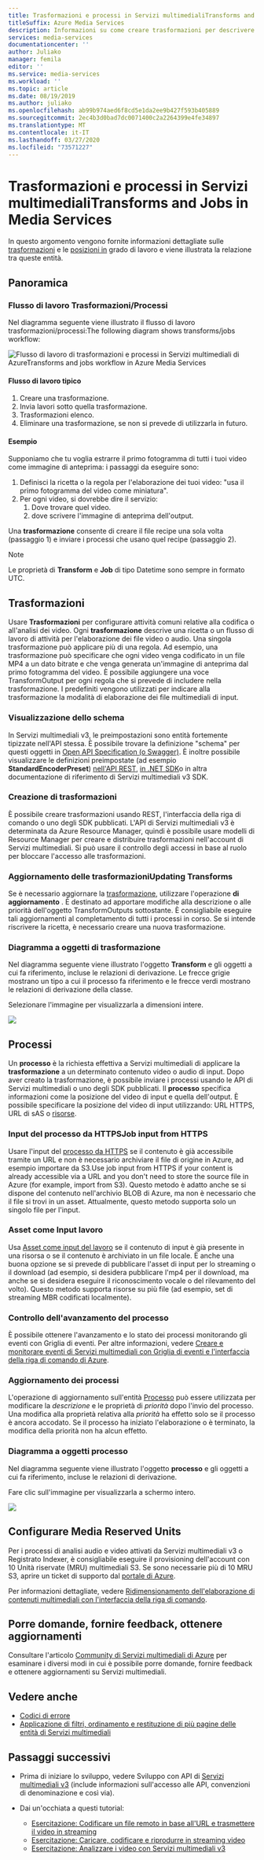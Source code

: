 ```yaml
---
title: Trasformazioni e processi in Servizi multimedialiTransforms and Jobs in Media Services
titleSuffix: Azure Media Services
description: Informazioni su come creare trasformazioni per descrivere le regole per l'elaborazione dei video in Servizi multimediali di Azure.Learn how to create a Transforms to describe the rules for processing your videos in Azure Media Services.
services: media-services
documentationcenter: ''
author: Juliako
manager: femila
editor: ''
ms.service: media-services
ms.workload: ''
ms.topic: article
ms.date: 08/19/2019
ms.author: juliako
ms.openlocfilehash: ab99b974aed6f8cd5e1da2ee9b427f593b405889
ms.sourcegitcommit: 2ec4b3d0bad7dc0071400c2a2264399e4fe34897
ms.translationtype: MT
ms.contentlocale: it-IT
ms.lasthandoff: 03/27/2020
ms.locfileid: "73571227"
---
```

# <a name="transforms-and-jobs-in-media-services"></a>Trasformazioni e processi in Servizi multimedialiTransforms and Jobs in Media Services

In questo argomento vengono fornite informazioni dettagliate sulle [trasformazioni](https://docs.microsoft.com/rest/api/media/transforms) e le [posizioni in](https://docs.microsoft.com/rest/api/media/jobs) grado di lavoro e viene illustrata la relazione tra queste entità.

## <a name="overview"></a>Panoramica

### <a name="transformsjobs-workflow"></a>Flusso di lavoro Trasformazioni/Processi

Nel diagramma seguente viene illustrato il flusso di lavoro trasformazioni/processi:The following diagram shows transforms/jobs workflow:

![Flusso di lavoro di trasformazioni e processi in Servizi multimediali di AzureTransforms and jobs workflow in Azure Media Services](./media/encoding/transforms-jobs.png)

#### <a name="typical-workflow"></a>Flusso di lavoro tipico

1. Creare una trasformazione.
2. Invia lavori sotto quella trasformazione.
3. Trasformazioni elenco.
4. Eliminare una trasformazione, se non si prevede di utilizzarla in futuro.

#### <a name="example"></a>Esempio

Supponiamo che tu voglia estrarre il primo fotogramma di tutti i tuoi video come immagine di anteprima: i passaggi da eseguire sono:

1. Definisci la ricetta o la regola per l'elaborazione dei tuoi video: "usa il primo fotogramma del video come miniatura".
2. Per ogni video, si dovrebbe dire il servizio:
    1. Dove trovare quel video.
    2. dove scrivere l'immagine di anteprima dell'output.

Una **trasformazione** consente di creare il file recipe una sola volta (passaggio 1) e inviare i processi che usano quel recipe (passaggio 2).

> [!NOTE]
> Le proprietà di **Transform** e **Job** di tipo Datetime sono sempre in formato UTC.

## <a name="transforms"></a>Trasformazioni

Usare **Trasformazioni** per configurare attività comuni relative alla codifica o all'analisi dei video. Ogni **trasformazione** descrive una ricetta o un flusso di lavoro di attività per l'elaborazione dei file video o audio. Una singola trasformazione può applicare più di una regola. Ad esempio, una trasformazione può specificare che ogni video venga codificato in un file MP4 a un dato bitrate e che venga generata un'immagine di anteprima dal primo fotogramma del video. È possibile aggiungere una voce TransformOutput per ogni regola che si prevede di includere nella trasformazione. I predefiniti vengono utilizzati per indicare alla trasformazione la modalità di elaborazione dei file multimediali di input.

### <a name="viewing-schema"></a>Visualizzazione dello schema

In Servizi multimediali v3, le preimpostazioni sono entità fortemente tipizzate nell'API stessa. È possibile trovare la definizione "schema" per questi oggetti in [Open API Specification (o Swagger)](https://github.com/Azure/azure-rest-api-specs/tree/master/specification/mediaservices/resource-manager/Microsoft.Media/stable/2018-07-01). È inoltre possibile visualizzare le definizioni preimpostate (ad esempio **StandardEncoderPreset**) [nell'API REST](https://docs.microsoft.com/rest/api/media/transforms/createorupdate#standardencoderpreset), [in .NET SDK](https://docs.microsoft.com/dotnet/api/microsoft.azure.management.media.models.standardencoderpreset?view=azure-dotnet)o in altra documentazione di riferimento di Servizi multimediali v3 SDK.

### <a name="creating-transforms"></a>Creazione di trasformazioni

È possibile creare trasformazioni usando REST, l'interfaccia della riga di comando o uno degli SDK pubblicati. L'API di Servizi multimediali v3 è determinata da Azure Resource Manager, quindi è possibile usare modelli di Resource Manager per creare e distribuire trasformazioni nell'account di Servizi multimediali. Si può usare il controllo degli accessi in base al ruolo per bloccare l'accesso alle trasformazioni.

### <a name="updating-transforms"></a>Aggiornamento delle trasformazioniUpdating Transforms

Se è necessario aggiornare la [trasformazione](https://docs.microsoft.com/rest/api/media/transforms), utilizzare l'operazione **di aggiornamento** . È destinato ad apportare modifiche alla descrizione o alle priorità dell'oggetto TransformOutputs sottostante. È consigliabile eseguire tali aggiornamenti al completamento di tutti i processi in corso. Se si intende riscrivere la ricetta, è necessario creare una nuova trasformazione.

### <a name="transform-object-diagram"></a>Diagramma a oggetti di trasformazione

Nel diagramma seguente viene illustrato l'oggetto **Transform** e gli oggetti a cui fa riferimento, incluse le relazioni di derivazione. Le frecce grigie mostrano un tipo a cui il processo fa riferimento e le frecce verdi mostrano le relazioni di derivazione della classe.

Selezionare l'immagine per visualizzarla a dimensioni intere.  

<a href="./media/api-diagrams/transform-large.png" target="_blank"><img src="./media/api-diagrams/transform-small.png"></a>

## <a name="jobs"></a>Processi

Un **processo** è la richiesta effettiva a Servizi multimediali di applicare la **trasformazione** a un determinato contenuto video o audio di input. Dopo aver creato la trasformazione, è possibile inviare i processi usando le API di Servizi multimediali o uno degli SDK pubblicati. Il **processo** specifica informazioni come la posizione del video di input e quella dell'output. È possibile specificare la posizione del video di input utilizzando: URL HTTPS, URL di sAS o [risorse](https://docs.microsoft.com/rest/api/media/assets).  

### <a name="job-input-from-https"></a>Input del processo da HTTPSJob input from HTTPS

Usare l'input del [processo da HTTPS](job-input-from-http-how-to.md) se il contenuto è già accessibile tramite un URL e non è necessario archiviare il file di origine in Azure, ad esempio importare da S3.Use job input from HTTPS if your content is already accessible via a URL and you don't need to store the source file in Azure (for example, import from S3). Questo metodo è adatto anche se si dispone del contenuto nell'archivio BLOB di Azure, ma non è necessario che il file si trovi in un asset. Attualmente, questo metodo supporta solo un singolo file per l'input.

### <a name="asset-as-job-input"></a>Asset come Input lavoro

Usa [Asset come input del lavoro](job-input-from-local-file-how-to.md) se il contenuto di input è già presente in una risorsa o se il contenuto è archiviato in un file locale. È anche una buona opzione se si prevede di pubblicare l'asset di input per lo streaming o il download (ad esempio, si desidera pubblicare l'mp4 per il download, ma anche se si desidera eseguire il riconoscimento vocale o del rilevamento del volto). Questo metodo supporta risorse su più file (ad esempio, set di streaming MBR codificati localmente).

### <a name="checking-job-progress"></a>Controllo dell'avanzamento del processo

È possibile ottenere l'avanzamento e lo stato dei processi monitorando gli eventi con Griglia di eventi. Per altre informazioni, vedere [Creare e monitorare eventi di Servizi multimediali con Griglia di eventi e l'interfaccia della riga di comando di Azure](job-state-events-cli-how-to.md).

### <a name="updating-jobs"></a>Aggiornamento dei processi

L'operazione di aggiornamento sull'entità [Processo](https://docs.microsoft.com/rest/api/media/jobs) può essere utilizzata per modificare la *descrizione* e le proprietà di *priorità* dopo l'invio del processo. Una modifica alla proprietà relativa alla *priorità* ha effetto solo se il processo è ancora accodato. Se il processo ha iniziato l'elaborazione o è terminato, la modifica della priorità non ha alcun effetto.

### <a name="job-object-diagram"></a>Diagramma a oggetti processo

Nel diagramma seguente viene illustrato l'oggetto **processo** e gli oggetti a cui fa riferimento, incluse le relazioni di derivazione.

Fare clic sull'immagine per visualizzarla a schermo intero.  

<a href="./media/api-diagrams/job-large.png" target="_blank"><img src="./media/api-diagrams/job-small.png"></a>

## <a name="configure-media-reserved-units"></a>Configurare Media Reserved Units

Per i processi di analisi audio e video attivati da Servizi multimediali v3 o Registrato Indexer, è consigliabile eseguire il provisioning dell'account con 10 Unità riservate (MRU) multimediali S3. Se sono necessarie più di 10 MRU S3, aprire un ticket di supporto dal [portale di Azure](https://portal.azure.com/).

Per informazioni dettagliate, vedere [Ridimensionamento dell'elaborazione di contenuti multimediali con l'interfaccia della riga di comando](media-reserved-units-cli-how-to.md).

## <a name="ask-questions-give-feedback-get-updates"></a>Porre domande, fornire feedback, ottenere aggiornamenti

Consultare l'articolo [Community di Servizi multimediali di Azure](media-services-community.md) per esaminare i diversi modi in cui è possibile porre domande, fornire feedback e ottenere aggiornamenti su Servizi multimediali.

## <a name="see-also"></a>Vedere anche

* [Codici di errore](https://docs.microsoft.com/rest/api/media/jobs/get#joberrorcode)
* [Applicazione di filtri, ordinamento e restituzione di più pagine delle entità di Servizi multimediali](entities-overview.md)

## <a name="next-steps"></a>Passaggi successivi

- Prima di iniziare lo sviluppo, vedere Sviluppo con API di [Servizi multimediali v3](media-services-apis-overview.md) (include informazioni sull'accesso alle API, convenzioni di denominazione e così via).
- Dai un'occhiata a questi tutorial:

    - [Esercitazione: Codificare un file remoto in base all'URL e trasmettere il video in streaming](stream-files-tutorial-with-rest.md)
    - [Esercitazione: Caricare, codificare e riprodurre in streaming video](stream-files-tutorial-with-api.md)
    - [Esercitazione: Analizzare i video con Servizi multimediali v3](analyze-videos-tutorial-with-api.md)
